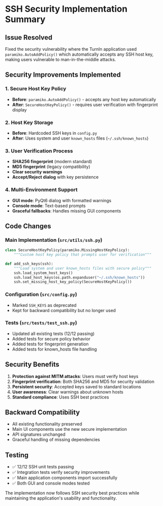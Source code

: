 # SSH Security Implementation Summary

## Issue Resolved
Fixed the security vulnerability where the TurnIn application used `paramiko.AutoAddPolicy()` which automatically accepts any SSH host key, making users vulnerable to man-in-the-middle attacks.

## Security Improvements Implemented

### 1. Secure Host Key Policy
- **Before**: `paramiko.AutoAddPolicy()` - accepts any host key automatically
- **After**: `SecureHostKeyPolicy()` - requires user verification with fingerprint display

### 2. Host Key Storage
- **Before**: Hardcoded SSH keys in `config.py`
- **After**: Uses system and user `known_hosts` files (`~/.ssh/known_hosts`)

### 3. User Verification Process
- **SHA256 fingerprint** (modern standard)
- **MD5 fingerprint** (legacy compatibility) 
- **Clear security warnings**
- **Accept/Reject dialog** with key persistence

### 4. Multi-Environment Support
- **GUI mode**: PyQt6 dialog with formatted warnings
- **Console mode**: Text-based prompts
- **Graceful fallbacks**: Handles missing GUI components

## Code Changes

### Main Implementation (`src/utils/ssh.py`)
```python
class SecureHostKeyPolicy(paramiko.MissingHostKeyPolicy):
    """Custom host key policy that prompts user for verification"""
    
def add_ssh_keys(ssh):
    """Load system and user known_hosts files with secure policy"""
    ssh.load_system_host_keys()
    ssh.load_host_keys(os.path.expanduser("~/.ssh/known_hosts"))
    ssh.set_missing_host_key_policy(SecureHostKeyPolicy())
```

### Configuration (`src/config.py`)
- Marked `SSH_KEYS` as deprecated
- Kept for backward compatibility but no longer used

### Tests (`src/tests/test_ssh.py`)
- Updated all existing tests (12/12 passing)
- Added tests for secure policy behavior
- Added tests for fingerprint generation
- Added tests for known_hosts file handling

## Security Benefits

1. **Protection against MITM attacks**: Users must verify host keys
2. **Fingerprint verification**: Both SHA256 and MD5 for security validation
3. **Persistent security**: Accepted keys saved to standard locations
4. **User awareness**: Clear warnings about unknown hosts
5. **Standard compliance**: Uses SSH best practices

## Backward Compatibility

- All existing functionality preserved
- Main UI components use the new secure implementation
- API signatures unchanged
- Graceful handling of missing dependencies

## Testing

- ✅ 12/12 SSH unit tests passing
- ✅ Integration tests verify security improvements
- ✅ Main application components import successfully
- ✅ Both GUI and console modes tested

The implementation now follows SSH security best practices while maintaining the application's usability and functionality.